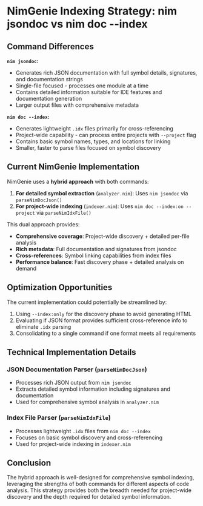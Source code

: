 # NimGenie Indexing Strategy: nim jsondoc vs nim doc --index

## Command Differences

**`nim jsondoc`:**
- Generates rich JSON documentation with full symbol details, signatures, and documentation strings
- Single-file focused - processes one module at a time
- Contains detailed information suitable for IDE features and documentation generation
- Larger output files with comprehensive metadata

**`nim doc --index`:**
- Generates lightweight `.idx` files primarily for cross-referencing
- Project-wide capability - can process entire projects with `--project` flag
- Contains basic symbol names, types, and locations for linking
- Smaller, faster to parse files focused on symbol discovery

## Current NimGenie Implementation

NimGenie uses a **hybrid approach** with both commands:

1. **For detailed symbol extraction** (`analyzer.nim`): Uses `nim jsondoc` via `parseNimDocJson()`
2. **For project-wide indexing** (`indexer.nim`): Uses `nim doc --index:on --project` via `parseNimIdxFile()`

This dual approach provides:
- **Comprehensive coverage**: Project-wide discovery + detailed per-file analysis
- **Rich metadata**: Full documentation and signatures from jsondoc
- **Cross-references**: Symbol linking capabilities from index files
- **Performance balance**: Fast discovery phase + detailed analysis on demand

## Optimization Opportunities

The current implementation could potentially be streamlined by:
1. Using `--index:only` for the discovery phase to avoid generating HTML
2. Evaluating if JSON format provides sufficient cross-reference info to eliminate `.idx` parsing
3. Consolidating to a single command if one format meets all requirements

## Technical Implementation Details

### JSON Documentation Parser (`parseNimDocJson`)
- Processes rich JSON output from `nim jsondoc`
- Extracts detailed symbol information including signatures and documentation
- Used for comprehensive symbol analysis in `analyzer.nim`

### Index File Parser (`parseNimIdxFile`)
- Processes lightweight `.idx` files from `nim doc --index`
- Focuses on basic symbol discovery and cross-referencing
- Used for project-wide indexing in `indexer.nim`

## Conclusion

The hybrid approach is well-designed for comprehensive symbol indexing, leveraging the strengths of both commands for different aspects of code analysis. This strategy provides both the breadth needed for project-wide discovery and the depth required for detailed symbol information.